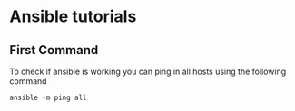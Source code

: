 # Ansible tutorials

## First Command

To check if ansible is working you can ping in all hosts using the following command

`ansible -m ping all`